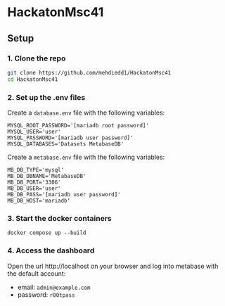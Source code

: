 # HackatonMsc41

## Setup

### 1. Clone the repo
```bash
git clone https://github.com/mehdiedd1/HackatonMsc41
cd HackatonMsc41
```

### 2. Set up the .env files
Create a `database.env` file with the following variables:
```
MYSQL_ROOT_PASSWORD='[mariadb root password]'
MYSQL_USER='user'
MYSQL_PASSWORD='[mariadb user password]'
MYSQL_DATABASES='Datasets MetabaseDB'
```

Create a `metabase.env` file with the following variables:
```
MB_DB_TYPE='mysql'
MB_DB_DBNAME='MetabaseDB'
MB_DB_PORT='3306'
MB_DB_USER='user'
MB_DB_PASS='[mariadb user password]'
MB_DB_HOST='mariadb'
```

### 3. Start the docker containers
```
docker compose up --build
```

### 4. Access the dashboard
Open the url http://localhost on your browser and log into metabase with the default account:
 - email: `admin@example.com`
 - password: `r00tpass`
